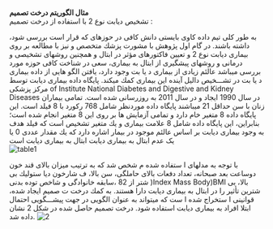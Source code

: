 **مثال الگوریتم درخت تصمیم**<br>
تشخیص دیابت نوع 2 با استفاده از درخت تصمیم :<br>

به طور كلی
تیم داده كاوی بایستی دانش كافی در حوزهای كه قرار است
بررسی شود، داشته باشند. در گام اول پژوهش با مشورت پزشك
متخصص و نیز با مطالعه بر روی بیماری دیابت نوع 2 و تعیین
فاكتورهای مؤثر در ابتال و همچنین روشهای تشخیصی و
درمانی و روشهای پیشگیری از ابتال به بیماری، سعی در شناخت
كافی حوزه مورد بررسی میباشد
عالئم زیادی از بیماری
د یا بت وجود دارد، یافتن الگو هایی از داده بیماری د یا بت در
تشـــخیص دالیل آینده این بیماری كمك میكند. پایگاه داده
بیماری دیابت توسط مركز پزشکی of Institute National
Diabetes and Digestive and Kidney Diseases
در سال 1990 ایجاد و در سال 2011 به روزرسانی شده است.
تمامی بیماران زنان با سن حداقل 21 میباشند
پایگاه داده موردنظر شامل 768 ركورد با 8 فیلد است. این پایگاه
داده 8 متغیر خام دارد و تمامی آزمایش ها بر روی این 8 متغیر
انجام شده است؛ بنابراین، این پایگاه داده شامل 8 علامت 
بیماری و یك متغیر تشخیص است كه فیلد هدف به وجود
بیماری دیابت بر اساس عالئم موجود در بیمار اشاره دارد كه یك
مقدار عددی 0 یا یک  عدم ابتال به بیماری دیابت  ابتال به بیماری
دیابت است
<br>
![table1](https://user-images.githubusercontent.com/94124607/145086942-e2109a03-bee4-4080-817a-e42498c74b0b.png)

با توجه به مدلهای ا ستفاده شده م شخص شد كه به ترتیب
میزان بالای  قند خون دوساعت بعد صبحانه، تعداد دفعات بالای 
حاملگی، سن بالا، ف شارخون دیا ستولیك بی شتر از 82 ،سابقه
خانوادگی و شاخص توده بدنی )Index Mass Body)BMI
بالا، بی شترین تأثیر را در ابتال به بیماری دیابت دارا هستند. به
كمك درخت ت صمیم ایجاد شده، قوانینی ا ستخراج شده ا ست
كه میتواند به عنوان الگویی در جهت پیشـــگویی احتمال ابتلا 
افراد به بیماری دیابت استفاده شود. درخت تصمیم حاصل شده
در شکل 2 نشان داده شد.
![2](https://user-images.githubusercontent.com/94124607/145086874-31b76c92-c04e-4aea-9dd5-5c29f9d08916.png)
